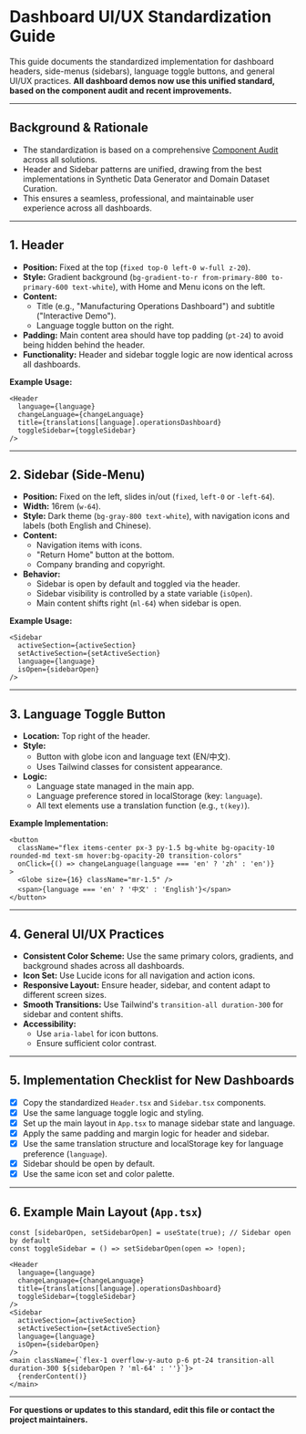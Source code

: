 # Dashboard UI/UX Standardization Guide

This guide documents the standardized implementation for dashboard headers, side-menus (sidebars), language toggle buttons, and general UI/UX practices. **All dashboard demos now use this unified standard, based on the component audit and recent improvements.**

---

## Background & Rationale
- The standardization is based on a comprehensive [Component Audit](../improvements/component-audit.md) across all solutions.
- Header and Sidebar patterns are unified, drawing from the best implementations in Synthetic Data Generator and Domain Dataset Curation.
- This ensures a seamless, professional, and maintainable user experience across all dashboards.

---

## 1. Header
- **Position:** Fixed at the top (`fixed top-0 left-0 w-full z-20`).
- **Style:** Gradient background (`bg-gradient-to-r from-primary-800 to-primary-600 text-white`), with Home and Menu icons on the left.
- **Content:**
  - Title (e.g., "Manufacturing Operations Dashboard") and subtitle ("Interactive Demo").
  - Language toggle button on the right.
- **Padding:** Main content area should have top padding (`pt-24`) to avoid being hidden behind the header.
- **Functionality:** Header and sidebar toggle logic are now identical across all dashboards.

**Example Usage:**
```tsx
<Header 
  language={language} 
  changeLanguage={changeLanguage} 
  title={translations[language].operationsDashboard} 
  toggleSidebar={toggleSidebar}
/>
```

---

## 2. Sidebar (Side-Menu)
- **Position:** Fixed on the left, slides in/out (`fixed`, `left-0` or `-left-64`).
- **Width:** 16rem (`w-64`).
- **Style:** Dark theme (`bg-gray-800 text-white`), with navigation icons and labels (both English and Chinese).
- **Content:**
  - Navigation items with icons.
  - "Return Home" button at the bottom.
  - Company branding and copyright.
- **Behavior:**
  - Sidebar is open by default and toggled via the header.
  - Sidebar visibility is controlled by a state variable (`isOpen`).
  - Main content shifts right (`ml-64`) when sidebar is open.

**Example Usage:**
```tsx
<Sidebar 
  activeSection={activeSection}
  setActiveSection={setActiveSection}
  language={language}
  isOpen={sidebarOpen}
/>
```

---

## 3. Language Toggle Button
- **Location:** Top right of the header.
- **Style:**
  - Button with globe icon and language text (EN/中文).
  - Uses Tailwind classes for consistent appearance.
- **Logic:**
  - Language state managed in the main app.
  - Language preference stored in localStorage (key: `language`).
  - All text elements use a translation function (e.g., `t(key)`).

**Example Implementation:**
```tsx
<button 
  className="flex items-center px-3 py-1.5 bg-white bg-opacity-10 rounded-md text-sm hover:bg-opacity-20 transition-colors"
  onClick={() => changeLanguage(language === 'en' ? 'zh' : 'en')}
>
  <Globe size={16} className="mr-1.5" />
  <span>{language === 'en' ? '中文' : 'English'}</span>
</button>
```

---

## 4. General UI/UX Practices
- **Consistent Color Scheme:** Use the same primary colors, gradients, and background shades across all dashboards.
- **Icon Set:** Use Lucide icons for all navigation and action icons.
- **Responsive Layout:** Ensure header, sidebar, and content adapt to different screen sizes.
- **Smooth Transitions:** Use Tailwind's `transition-all duration-300` for sidebar and content shifts.
- **Accessibility:**
  - Use `aria-label` for icon buttons.
  - Ensure sufficient color contrast.

---

## 5. Implementation Checklist for New Dashboards
- [x] Copy the standardized `Header.tsx` and `Sidebar.tsx` components.
- [x] Use the same language toggle logic and styling.
- [x] Set up the main layout in `App.tsx` to manage sidebar state and language.
- [x] Apply the same padding and margin logic for header and sidebar.
- [x] Use the same translation structure and localStorage key for language preference (`language`).
- [x] Sidebar should be open by default.
- [x] Use the same icon set and color palette.

---

## 6. Example Main Layout (`App.tsx`)
```tsx
const [sidebarOpen, setSidebarOpen] = useState(true); // Sidebar open by default
const toggleSidebar = () => setSidebarOpen(open => !open);

<Header 
  language={language} 
  changeLanguage={changeLanguage} 
  title={translations[language].operationsDashboard} 
  toggleSidebar={toggleSidebar}
/>
<Sidebar 
  activeSection={activeSection}
  setActiveSection={setActiveSection}
  language={language}
  isOpen={sidebarOpen}
/>
<main className={`flex-1 overflow-y-auto p-6 pt-24 transition-all duration-300 ${sidebarOpen ? 'ml-64' : ''}`}>
  {renderContent()}
</main>
```

---

**For questions or updates to this standard, edit this file or contact the project maintainers.** 